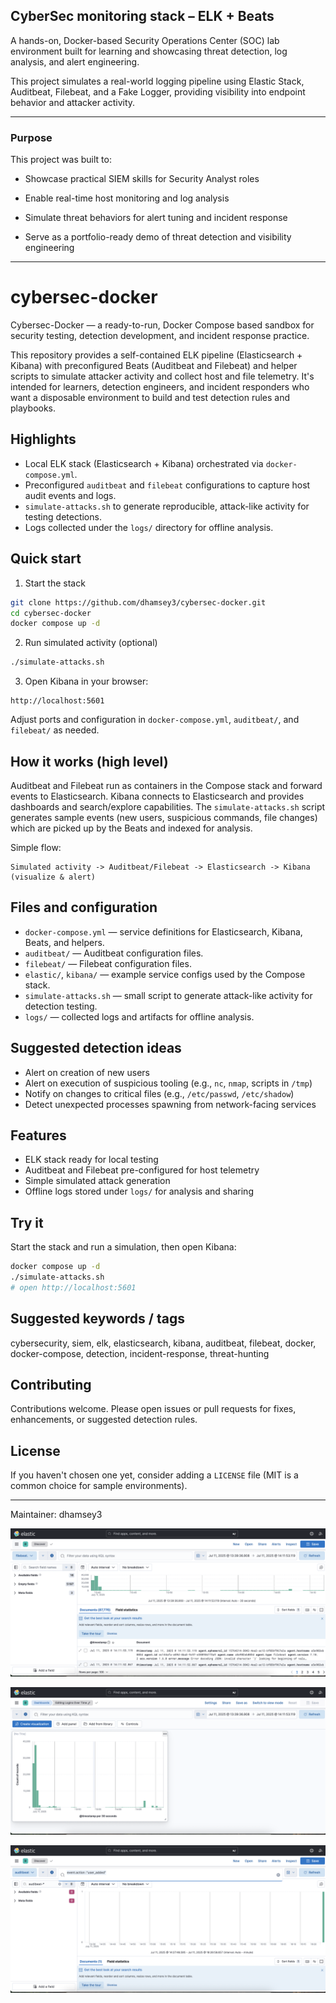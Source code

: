 ##  CyberSec monitoring stack – ELK + Beats

A hands-on, Docker-based Security Operations Center (SOC) lab environment built for learning and showcasing threat detection, log analysis, and alert engineering.

This project simulates a real-world logging pipeline using Elastic Stack, Auditbeat, Filebeat, and a Fake Logger, providing visibility into endpoint behavior and attacker activity.

---

### Purpose
This project was built to:

- Showcase practical SIEM skills for Security Analyst roles

- Enable real-time host monitoring and log analysis

- Simulate threat behaviors for alert tuning and incident response

- Serve as a portfolio-ready demo of threat detection and visibility engineering

---
# cybersec-docker

Cybersec-Docker — a ready-to-run, Docker Compose based sandbox for security testing, detection development, and incident response practice.

This repository provides a self-contained ELK pipeline (Elasticsearch + Kibana) with preconfigured Beats (Auditbeat and Filebeat) and helper scripts to simulate attacker activity and collect host and file telemetry. It's intended for learners, detection engineers, and incident responders who want a disposable environment to build and test detection rules and playbooks.

## Highlights

- Local ELK stack (Elasticsearch + Kibana) orchestrated via `docker-compose.yml`.
- Preconfigured `auditbeat` and `filebeat` configurations to capture host audit events and logs.
- `simulate-attacks.sh` to generate reproducible, attack-like activity for testing detections.
- Logs collected under the `logs/` directory for offline analysis.

## Quick start

1. Start the stack

```bash
git clone https://github.com/dhamsey3/cybersec-docker.git
cd cybersec-docker
docker compose up -d
```

2. Run simulated activity (optional)

```bash
./simulate-attacks.sh
```

3. Open Kibana in your browser:

```
http://localhost:5601
```

Adjust ports and configuration in `docker-compose.yml`, `auditbeat/`, and `filebeat/` as needed.

## How it works (high level)

Auditbeat and Filebeat run as containers in the Compose stack and forward events to Elasticsearch. Kibana connects to Elasticsearch and provides dashboards and search/explore capabilities. The `simulate-attacks.sh` script generates sample events (new users, suspicious commands, file changes) which are picked up by the Beats and indexed for analysis.

Simple flow:

```
Simulated activity -> Auditbeat/Filebeat -> Elasticsearch -> Kibana (visualize & alert)
```

## Files and configuration

- `docker-compose.yml` — service definitions for Elasticsearch, Kibana, Beats, and helpers.
- `auditbeat/` — Auditbeat configuration files.
- `filebeat/` — Filebeat configuration files.
- `elastic/`, `kibana/` — example service configs used by the Compose stack.
- `simulate-attacks.sh` — small script to generate attack-like activity for detection testing.
- `logs/` — collected logs and artifacts for offline analysis.

## Suggested detection ideas

- Alert on creation of new users
- Alert on execution of suspicious tooling (e.g., `nc`, `nmap`, scripts in `/tmp`)
- Notify on changes to critical files (e.g., `/etc/passwd`, `/etc/shadow`)
- Detect unexpected processes spawning from network-facing services

## Features

- ELK stack ready for local testing
- Auditbeat and Filebeat pre-configured for host telemetry
- Simple simulated attack generation
- Offline logs stored under `logs/` for analysis and sharing

## Try it

Start the stack and run a simulation, then open Kibana:

```bash
docker compose up -d
./simulate-attacks.sh
# open http://localhost:5601
```

## Suggested keywords / tags

cybersecurity, siem, elk, elasticsearch, kibana, auditbeat, filebeat, docker, docker-compose, detection, incident-response, threat-hunting

## Contributing

Contributions welcome. Please open issues or pull requests for fixes, enhancements, or suggested detection rules.

## License

If you haven't chosen one yet, consider adding a `LICENSE` file (MIT is a common choice for sample environments).

---

Maintainer: dhamsey3


![Discover](images/kibana-1.png)

![Dashboard](images/kibana-2.png)

![Alert](images/kibana-3.png)



